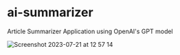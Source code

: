 # ai-summarizer 
Article Summarizer Application using OpenAI's GPT model



![Screenshot 2023-07-21 at 12 57 14](https://github.com/PSainz/ai-summarizer/assets/99868866/7c78834c-e603-4270-8e4d-47591a035671)
